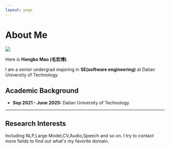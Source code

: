 ```yaml
---
layout: page
---
```


# About Me

<img src="https://amao996.github.io/hongbomao.jpg" class="floatpic">

Here is **Hongbo Mao (毛宏博)**.

I am a senior undergrad majoring in **SE(software engineering)** at Dalian University of Technology. 

## Academic Background

- **Sep 2021 - June 2025:** Dalian University of Technology

---

## Research Interests

Including NLP,Large Model,CV,Audio,Speech and so on. I try to contact more fields to find out what's my favorite domain.